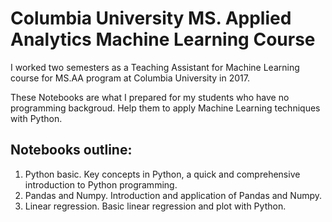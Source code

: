 # Columbia University MS. Applied Analytics Machine Learning Course

I worked two semesters as a Teaching Assistant for Machine Learning course for MS.AA program at Columbia University in 2017.

These Notebooks are what I prepared for my students who have no programming backgroud. Help them to apply Machine Learning techniques with Python.

## Notebooks outline:
1. Python basic. Key concepts in Python, a quick and comprehensive introduction to Python programming.
2. Pandas and Numpy. Introduction and application of Pandas and Numpy.
3. Linear regression. Basic linear regression and plot with Python.
